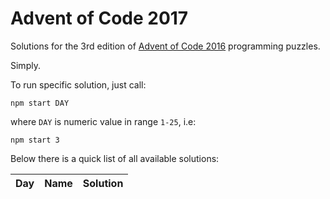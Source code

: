 Advent of Code 2017
===================

Solutions for the 3rd edition of [Advent of Code 2016](http://adventofcode.com/2016) programming puzzles.

Simply.

To run specific solution, just call:

    npm start DAY
    
where `DAY` is numeric value in range `1-25`, i.e:

    npm start 3

Below there is a quick list of all available solutions:

 
| Day | Name                       | Solution                   |
|:---:| -------------------------- |:--------------------------:|
<!--
| 01  | [No Time for a Taxicab][1] | [:star:](./day01/index.js) |
-->

[1]: http://adventofcode.com/2016/day/1
